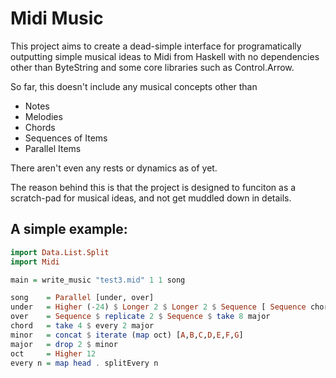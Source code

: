 # Midi Music


This project aims to create a dead-simple interface for programatically outputting simple musical ideas
to Midi from Haskell with no dependencies other than ByteString and some core libraries such as Control.Arrow.


So far, this doesn't include any musical concepts other than

* Notes
* Melodies
* Chords
* Sequences of Items
* Parallel Items

There aren't even any rests or dynamics as of yet.

The reason behind this is that the project is designed to funciton as a
scratch-pad for musical ideas, and not get muddled down in details.

## A simple example:

```haskell
import Data.List.Split
import Midi

main = write_music "test3.mid" 1 1 song

song    = Parallel [under, over]
under   = Higher (-24) $ Longer 2 $ Longer 2 $ Sequence [ Sequence chord, Longer 4 (Parallel chord) ]
over    = Sequence $ replicate 2 $ Sequence $ take 8 major
chord   = take 4 $ every 2 major
minor   = concat $ iterate (map oct) [A,B,C,D,E,F,G]
major   = drop 2 $ minor
oct     = Higher 12
every n = map head . splitEvery n
```
